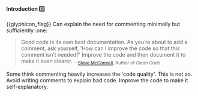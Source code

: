 <div id="title">

#### Introduction :one:

</div>
<span id="outcomes">{{glyphicon_flag}} Can explain the need for commenting minimally but sufficiently :one:</span>

<div id="body">

> Good code is its own best documentation. As you’re about to add a comment, ask yourself, ‘How can I improve the code so that this comment isn’t needed?’ Improve the code and then document it to make it even clearer. <sub>--[Steve McConnell](https://en.wikipedia.org/wiki/Steve_McConnell), Author of _Clean Code_</sub>

Some think commenting heavily increases the 'code quality'. This is not so. Avoid writing comments to explain bad code. Improve the code to make it self-explanatory.

</div>

<div id="extras">
</div>